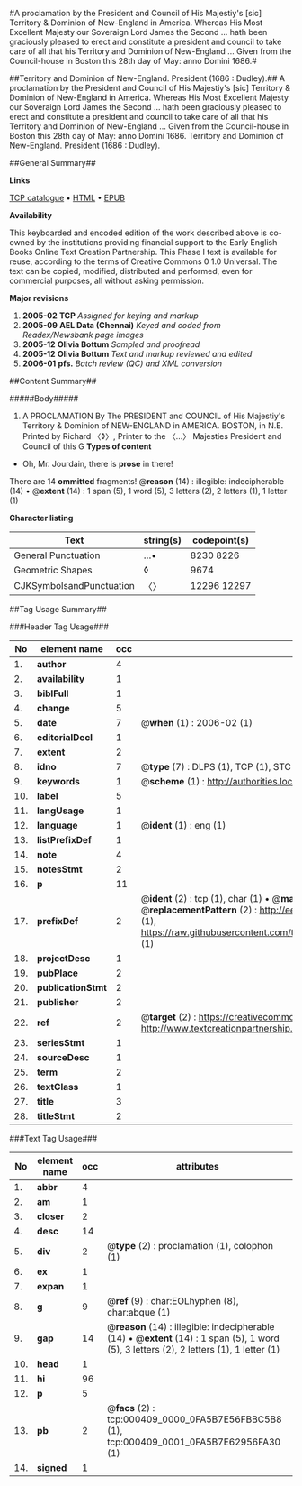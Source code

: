 #A proclamation by the President and Council of His Majestiy's [sic] Territory & Dominion of New-England in America. Whereas His Most Excellent Majesty our Soveraign Lord James the Second ... hath been graciously pleased to erect and constitute a president and council to take care of all that his Territory and Dominion of New-England ... Given from the Council-house in Boston this 28th day of May: anno Domini 1686.#

##Territory and Dominion of New-England. President (1686 : Dudley).##
A proclamation by the President and Council of His Majestiy's [sic] Territory & Dominion of New-England in America. Whereas His Most Excellent Majesty our Soveraign Lord James the Second ... hath been graciously pleased to erect and constitute a president and council to take care of all that his Territory and Dominion of New-England ... Given from the Council-house in Boston this 28th day of May: anno Domini 1686.
Territory and Dominion of New-England. President (1686 : Dudley).

##General Summary##

**Links**

[TCP catalogue](http://www.ota.ox.ac.uk/tcp/)  • 
[HTML](http://tei.it.ox.ac.uk/tcp/Texts-HTML/free/N00/N00335.html)  • 
[EPUB](http://tei.it.ox.ac.uk/tcp/Texts-EPUB/free/N00/N00335.epub)

**Availability**

This keyboarded and encoded edition of the
	       work described above is co-owned by the institutions
	       providing financial support to the Early English Books
	       Online Text Creation Partnership. This Phase I text is
	       available for reuse, according to the terms of Creative
	       Commons 0 1.0 Universal. The text can be copied,
	       modified, distributed and performed, even for
	       commercial purposes, all without asking permission.

**Major revisions**

1. __2005-02__ __TCP__ *Assigned for keying and markup*
1. __2005-09__ __AEL Data (Chennai)__ *Keyed and coded from Readex/Newsbank page images*
1. __2005-12__ __Olivia Bottum__ *Sampled and proofread*
1. __2005-12__ __Olivia Bottum__ *Text and markup reviewed and edited*
1. __2006-01__ __pfs.__ *Batch review (QC) and XML conversion*

##Content Summary##

#####Body#####

1. A PROCLAMATION By The PRESIDENT and COUNCIL of His Majestiy's Territory & Dominion of NEW-ENGLAND in AMERICA.
BOSTON, in N.E. Printed by Richard 〈◊〉, Printer to the 〈…〉 Majesties President and Council of this G
**Types of content**

  * Oh, Mr. Jourdain, there is **prose** in there!

There are 14 **ommitted** fragments! 
 @__reason__ (14) : illegible: indecipherable (14)  •  @__extent__ (14) : 1 span (5), 1 word (5), 3 letters (2), 2 letters (1), 1 letter (1)

**Character listing**


|Text|string(s)|codepoint(s)|
|---|---|---|
|General Punctuation|…•|8230 8226|
|Geometric Shapes|◊|9674|
|CJKSymbolsandPunctuation|〈〉|12296 12297|

##Tag Usage Summary##

###Header Tag Usage###

|No|element name|occ|attributes|
|---|---|---|---|
|1.|__author__|4||
|2.|__availability__|1||
|3.|__biblFull__|1||
|4.|__change__|5||
|5.|__date__|7| @__when__ (1) : 2006-02 (1)|
|6.|__editorialDecl__|1||
|7.|__extent__|2||
|8.|__idno__|7| @__type__ (7) : DLPS (1), TCP (1), STC (2), NOTIS (1), IMAGE-SET (1), EVANS-CITATION (1)|
|9.|__keywords__|1| @__scheme__ (1) : http://authorities.loc.gov/ (1)|
|10.|__label__|5||
|11.|__langUsage__|1||
|12.|__language__|1| @__ident__ (1) : eng (1)|
|13.|__listPrefixDef__|1||
|14.|__note__|4||
|15.|__notesStmt__|2||
|16.|__p__|11||
|17.|__prefixDef__|2| @__ident__ (2) : tcp (1), char (1)  •  @__matchPattern__ (2) : ([0-9\-]+):([0-9IVX]+) (1), (.+) (1)  •  @__replacementPattern__ (2) : http://eebo.chadwyck.com/downloadtiff?vid=$1&page=$2 (1), https://raw.githubusercontent.com/textcreationpartnership/Texts/master/tcpchars.xml#$1 (1)|
|18.|__projectDesc__|1||
|19.|__pubPlace__|2||
|20.|__publicationStmt__|2||
|21.|__publisher__|2||
|22.|__ref__|2| @__target__ (2) : https://creativecommons.org/publicdomain/zero/1.0/ (1), http://www.textcreationpartnership.org/docs/. (1)|
|23.|__seriesStmt__|1||
|24.|__sourceDesc__|1||
|25.|__term__|2||
|26.|__textClass__|1||
|27.|__title__|3||
|28.|__titleStmt__|2||


###Text Tag Usage###

|No|element name|occ|attributes|
|---|---|---|---|
|1.|__abbr__|4||
|2.|__am__|1||
|3.|__closer__|2||
|4.|__desc__|14||
|5.|__div__|2| @__type__ (2) : proclamation (1), colophon (1)|
|6.|__ex__|1||
|7.|__expan__|1||
|8.|__g__|9| @__ref__ (9) : char:EOLhyphen (8), char:abque (1)|
|9.|__gap__|14| @__reason__ (14) : illegible: indecipherable (14)  •  @__extent__ (14) : 1 span (5), 1 word (5), 3 letters (2), 2 letters (1), 1 letter (1)|
|10.|__head__|1||
|11.|__hi__|96||
|12.|__p__|5||
|13.|__pb__|2| @__facs__ (2) : tcp:000409_0000_0FA5B7E56FBBC5B8 (1), tcp:000409_0001_0FA5B7E62956FA30 (1)|
|14.|__signed__|1||
